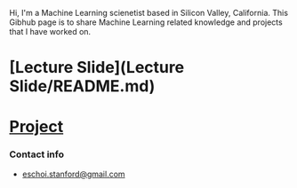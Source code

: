 Hi, I'm a Machine Learning scienetist based in Silicon Valley, California. 
This Gibhub page is to share Machine Learning related knowledge and projects that I have worked on.

# [Lecture Slide](Lecture Slide/README.md)

# [Project](Project/README.md)

### Contact info
- eschoi.stanford@gmail.com
